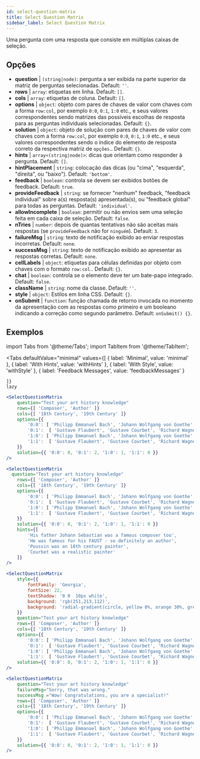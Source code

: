```yaml
---
id: select-question-matrix
title: Select Question Matrix
sidebar_label: Select Question Matrix
---
```


Uma pergunta com uma resposta que consiste em múltiplas caixas de seleção.

## Opções

* __question__ | `(string|node)`: pergunta a ser exibida na parte superior da matriz de perguntas selecionadas. Default: `''`.
* __rows__ | `array`: etiquetas em linha. Default: `[]`.
* __cols__ | `array`: etiquetas de coluna. Default: `[]`.
* __options__ | `object`: objeto com pares de chaves de valor com chaves com a forma `row:col`, por exemplo `0:0`, `0:1`, `1:0` etc., e seus valores correspondentes sendo matrizes das possíveis escolhas de resposta para as perguntas individuais selecionadas. Default: `{}`.
* __solution__ | `object`: objeto de solução com pares de chaves de valor com chaves com a forma `row:col`, por exemplo `0:0`, `0:1`, `1:0` etc., e seus valores correspondentes sendo o índice do elemento de resposta correto da respectiva matriz de `opções`.. Default: `{}`.
* __hints__ | `array<(string|node)>`: dicas que orientam como responder à pergunta. Default: `[]`.
* __hintPlacement__ | `string`: colocação das dicas (ou "cima", "esquerda", "direita", ou "baixo"). Default: `'bottom'`.
* __feedback__ | `boolean`: controla se devem ser exibidos botões de feedback. Default: `true`.
* __provideFeedback__ | `string`: se fornecer "nenhum" feedback, "feedback individual" sobre a(s) resposta(s) apresentada(s), ou "feedback global" para todas as perguntas. Default: `'individual'`.
* __allowIncomplete__ | `boolean`: permitir ou não envios sem uma seleção feita em cada caixa de seleção. Default: `false`.
* __nTries__ | `number`: depois de quantas tentativas não são aceitas mais respostas (se `provideFeedback` não for `ninguém`). Default: `3`.
* __failureMsg__ | `string`: texto de notificação exibido ao enviar respostas incorretas. Default: `none`.
* __successMsg__ | `string`: texto de notificação exibido ao apresentar as respostas corretas. Default: `none`.
* __cellLabels__ | `object`: etiquetas para células definidas por objeto com chaves com o formato `row:col`.. Default: `{}`.
* __chat__ | `boolean`: controla se o elemento deve ter um bate-papo integrado. Default: `false`.
* __className__ | `string`: nome da classe. Default: `''`.
* __style__ | `object`: Estilos em linha CSS. Default: `{}`.
* __onSubmit__ | `function`: função chamada de retorno invocada no momento da apresentação com as respostas como primeiro e um booleano indicando a correção como segundo parâmetro. Default: `onSubmit() {}`.


## Exemplos


import Tabs from '@theme/Tabs';
import TabItem from '@theme/TabItem';

<Tabs
    defaultValue="minimal"
    values={[
        { label: 'Minimal', value: 'minimal' },
        { label: 'With Hints', value: 'withHints' },
        { label: 'With Style', value: 'withStyle' },
        { label: 'Feedback Messages', value: 'feedbackMessages' }
        
    ]}
    lazy
>

<TabItem value="minimal">

```jsx live
<SelectQuestionMatrix
    question="Test your art history knowledge"
    rows={[ 'Composer', 'Author' ]} 
    cols={[ '18th Century', '19th Century' ]} 
    options={{ 
        '0:0': [ 'Philipp Emmanuel Bach', 'Johann Wolfgang von Goethe', 'Nicolas Poussin'], 
        '0:1':  [ 'Gustave Flaubert', 'Gustave Courbet', 'Richard Wagner'] ,
        '1:0': [ 'Philipp Emmanuel Bach', 'Johann Wolfgang von Goethe', 'Nicolas Poussin'],
        '1:1':  [ 'Gustave Flaubert', 'Gustave Courbet', 'Richard Wagner'] 
    }} 
    solution={{ '0:0': 0, '0:1': 2, '1:0': 1, '1:1': 0 }}
/>
```
</TabItem>

<TabItem value="withHints">

```jsx live
<SelectQuestionMatrix
  question="Test your art history knowledge"
    rows={[ 'Composer', 'Author' ]} 
    cols={[ '18th Century', '19th Century' ]} 
    options={{ 
        '0:0': [ 'Philipp Emmanuel Bach', 'Johann Wolfgang von Goethe', 'Nicolas Poussin'], 
        '0:1':  [ 'Gustave Flaubert', 'Gustave Courbet', 'Richard Wagner'] ,
        '1:0': [ 'Philipp Emmanuel Bach', 'Johann Wolfgang von Goethe', 'Nicolas Poussin'],
        '1:1':  [ 'Gustave Flaubert', 'Gustave Courbet', 'Richard Wagner'] 
    }} 
    solution={{ '0:0': 0, '0:1': 2, '1:0': 1, '1:1': 0 }}
    hints={[
        'His father Johann Sebastian was a famous composer too',
        'He was famous for his FAUST - so definitely an author',
        'Poussin was an 18th century painter',
        'Courbet was a realistic painter'
    ]}
/>
```
</TabItem>

<TabItem value="withStyle">

```jsx live
<SelectQuestionMatrix
    style={{ 
        fontFamily: 'Georgia',
        fontSize: 22, 
        textShadow: '0 0  10px white',
        background: 'rgb(251,213,112)',
        background: 'radial-gradient(circle, yellow 0%, orange 30%, green 100%)'
    }}
    question="Test your art history knowledge"
    rows={[ 'Composer', 'Author' ]} 
    cols={[ '18th Century', '19th Century' ]} 
    options={{ 
        '0:0': [ 'Philipp Emmanuel Bach', 'Johann Wolfgang von Goethe', 'Nicolas Poussin'], 
        '0:1':  [ 'Gustave Flaubert', 'Gustave Courbet', 'Richard Wagner'] ,
        '1:0': [ 'Philipp Emmanuel Bach', 'Johann Wolfgang von Goethe', 'Nicolas Poussin'],
        '1:1':  [ 'Gustave Flaubert', 'Gustave Courbet', 'Richard Wagner'] }} 
    solution={{ '0:0': 0, '0:1': 2, '1:0': 1, '1:1': 0 }}
/>
```
</TabItem>


<TabItem value="feedbackMessages">

```jsx live
<SelectQuestionMatrix
    question="Test your art history knowledge"
    failureMsg="Sorry, that was wrong." 
    successMsg ="Wow! Congratulations, you are a specialist!"
    rows={[ 'Composer', 'Author' ]} 
    cols={[ '18th Century', '19th Century' ]} 
    options={{ 
        '0:0': [ 'Philipp Emmanuel Bach', 'Johann Wolfgang von Goethe', 'Nicolas Poussin'], 
        '0:1':  [ 'Gustave Flaubert', 'Gustave Courbet', 'Richard Wagner'] ,
        '1:0': [ 'Philipp Emmanuel Bach', 'Johann Wolfgang von Goethe', 'Nicolas Poussin'],
        '1:1':  [ 'Gustave Flaubert', 'Gustave Courbet', 'Richard Wagner'] 
    }} 
    solution={{ '0:0': 0, '0:1': 2, '1:0': 1, '1:1': 0 }}
/>
```

</TabItem>

</Tabs>

